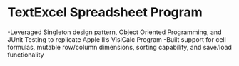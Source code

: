 # TextExcel Spreadsheet Program
-Leveraged Singleton design pattern, Object Oriented
Programming, and JUnit Testing to replicate Apple II’s
VisiCalc Program
-Built support for cell formulas, mutable row/column
dimensions, sorting capability, and save/load functionality
